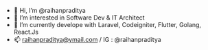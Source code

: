 - 👋 Hi, I’m @raihanpraditya
- 👀 I’m interested in Software Dev & IT Architect
- 🌱 I’m currently develope with Laravel, Codeigniter, Flutter, Golang, React.Js
- 📫 raihanpraditya@ymail.com / IG : @raihanpraditya

<!---
raihanpraditya/raihanpraditya is a ✨ special ✨ repository because its `README.md` (this file) appears on your GitHub profile.
You can click the Preview link to take a look at your changes.
--->
